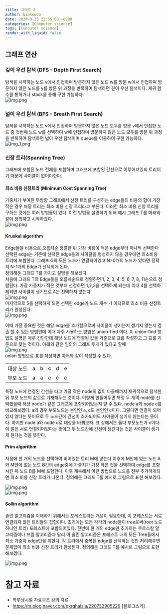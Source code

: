 ```yaml
---
title: 그래프 2
author: blakewoo
date: 2024-3-25 22:55:00 +0900
categories: [Computer science]
tags: [Computer science]
render_with_liquid: false
---
```


## 그래프 연산
### 깊이 우선 탐색 (DFS - Depth First Search)
탐색을 시작하는 노드 v에서 인접하며 방문하지 않은 노드 w를 방문
w에서 인접하며 방문하지 않은 노드를 y를 방문
위 과정을 반복하여 탐색하면 깊이 우선 탐색이다.
재귀 함수를 통하거나 stack을 통해 구현 가능하다.   
![img.png](/assets/blog/cs/graph/dfs_img.png)


### 넓이 우선 탐색 (BFS - Breath First Search)
탐색을 시작하는 노드 v에서 인접하며 방문하지 않은 노드 모두를 방문
v에서 인접한 노드 중 첫번째 노드 w를 선택하여 w에 인접하며 방문하지 않은 노드 모두를 방문
위 과정을 반복하여 탐색하면 넓이 우선 탐색이며
queue를 이용하여 구현 가능하다.   
![img_1.png](/assets/blog/cs/graph/bfs_img.png)


### 신장 트리(Spanning Tree)
그래프에 포함된 노드 전체를 포함하며 그래프에 포함된 간선으로 이루어져있되
트리이기 때문에 사이클이 없어야한다.

#### 최소 비용 신장트리 (Minimum Cost Spanning Tree)
가중치가 부여된 무방향 그래프에서 신장 트리를 구성하는 edge들의 비용의 합이
가장 작은 경우 해당 트리는 최소 비용 신장 트리라고 부른다.
이러한 최소 비용 신창 트리를 구하는 것에는 여러 방법들이 있다.
이런 방법을 설명하기 위해 예시 그래프 T를 아래와 같이 정의하고 시작하겠다.   
![img.png](/assets/blog/cs/graph/example_weight_graph_img1.png)

#### Kruskal algorithm
Edge들을 비용으로 오름차순 정렬한 뒤 가장 비용이 적은 edge부터 하나씩 선택한다
선택된 edge는 기존에 선택된 edge들과 사이클을 형성하지 않을 경우에만 최소비용 트리에 포함한다.
그래프 G의 모든 노드가 연결되어있고 N>0개의 노드가 있다면 정확히 N-1개의 Edge가 선택되게 된다.   
정의해둔 그래프 T를 가지고 설명을 해보겠다.   
처음에 그래프 T의 Edge들을 오름차순으로 정렬하면 1, 2, 3, 4, 5, 6, 7, 8, 11순으로 정렬된다.
가장 가중치가 적은 것부터 선정하면 1,2,3을 선택하게 되는데 이때 4를 선택하게되면 사이클이 생기므로
4는 선택하지 않는다.    
![img.png](/assets/blog/cs/graph/example_kruskal_graph_img.png)   
마지막으로 5를 선택하게 되면 선택한 edge가 노드 개수 -1 이되므로 최소 비용 신장트리가 완성된다.   
![img.png](/assets/blog/cs/graph/example_weight_graph_img2.png)   

이때 가장 중요한 것은 해당 edge를 추가함으로써 사이클이 생기는지 생기지 않는지 검출 할 수 있는 방법인데
이때 자주 사용하는 방법은 union-find 이다.
이 union-find 방법도 설명은 매우 간단한데 해당 노드에 연결된 값을 기준으로
표를 작성하고 그 표를 기준으로 찾는 것이다.
아래와 같은 임의의 그래프 두개가 있다고 할때   
![img.png](/assets/blog/cs/graph/separate_two_graph_img.png)    
union 방법으로 표를 작성하면 아래와 같이 작성할 수 있다.
<table>
<tr>
<td>대상 노드</td>
<td>a</td>
<td>b</td>
<td>c</td>
<td>d</td>
<td>e</td>
</tr>
<tr>
<td>부모 노드</td>
<td>a</td>
<td>a</td>
<td>c</td>
<td>c</td>
<td>c</td>
</tr>
</table>
특정 노드에 연결된 간선을 타고 가장 작은 node의 값이 나올때까지 재귀적으로 탐색한 뒤
부모 노드의 값으로 기재해두는 것이다. 이렇게 만들어두면 특정 두 개의 node를 선택했을때
해당 node가 같은 그래프에 포함되어있는지 알 수 있다.
node a와 node c를 비교해보겠다. a의 경우 부모노드는 본인인 a, c도 본인인 c이다.
그렇다면 연결이 되어있지 않다는 뜻이므로 두 노드간에 간선이 추가되어도 사이클이 생기지 않는다는
뜻이다. 하지만 node a와 node d로 대상을 바꿔보자.
표 상에서는 둘다 부모노드가 c이다. 이 말은 서로 연결되어있다는 뜻이고
두 노드간에 간선이 생긴다는 것은 사이클이 생기게 된다는 것을 뜻한다.

#### Prim algorithm
처음에 한 개의 노드를 선택하여 비어있는 트리 M에 넣는다 이후에
M안에 있는 노드 A와 M안에 없는 노드 B간의 edge중에 가중치가 가장 작은 것을 선택하여
edge를 포함시킨 뒤 노드 B를 M에 포함한다. 이후 계속해서 이런 방법으로 노드를 전부 추가하게되면
최소 비용 신장 트리가 나온다.
정의해둔 그래프 T를 예시로 그림으로 표현 해보겠다.   

![img.png](/assets/blog/cs/graph/example_prim_graph_img1.png)   
![img.png](/assets/blog/cs/graph/example_prim_graph_img2.png)

#### Sollin algorithm
솔린 알고리즘을 이해하기 위해서는 포레스트라는 개념이 필요한데, 이 포레스트는
서로 연결되지 않은 트리들의 집합이다. 초기에는 모든 각각의 node들이 tree로써(root 노드 하나인 트리)
포레스트에 포함되어있다. 한번에 한 개의 edge만 추가하는 쿠르스칼 알고리즘이나
프림 알고리즘과 달리 이 솔린 알고리즘은 포레스트 내의 모든 Tree들에서 최소 가중치 edge만을
취한다. 각 트리에서 중복된 edge를 선택하는 것만 처리해주면 문제없이 최소 비용 신장 트리가 완성된다.
정의해둔 그래프 T를 예시로 그림으로 표현 해보겠다.   

![img.png](/assets/blog/cs/graph/example_sollin_graph_img1.png)   




# 참고 자료
- 학부생시절 자료구조 강의 자료
- https://m.blog.naver.com/qkrqhalsla/220732905229 [블로그스키]
